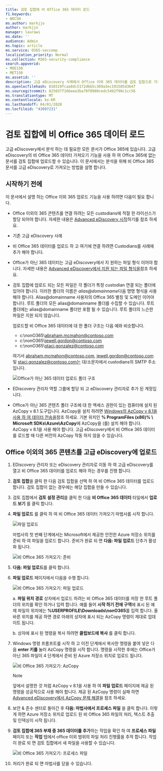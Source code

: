 ```yaml
---
title: 검토 집합에 비 Office 365 데이터 로드
f1.keywords:
- NOCSH
ms.author: markjjo
author: markjjo
manager: laurawi
ms.date: ''
audience: Admin
ms.topic: article
ms.service: O365-seccomp
localization_priority: Normal
ms.collection: M365-security-compliance
search.appverid:
- MOE150
- MET150
ms.assetid: ''
description: 고급 eDiscovery 사례에서 Office 이외 365 데이터를 검토 집합으로 가져옵니다.
ms.openlocfilehash: 816519fcaa8dc5172dbb5c369a3ec191585d3647
ms.sourcegitcommit: 825037f166eea3ba70f8980cedc5492f90c1cc56
ms.translationtype: MT
ms.contentlocale: ko-KR
ms.lasthandoff: 04/01/2020
ms.locfileid: "43097231"
---
```

# <a name="load-non-office-365-data-into-a-review-set"></a>검토 집합에 비 Office 365 데이터 로드

고급 eDiscovery에서 분석 하는 데 필요한 모든 문서가 Office 365에 있습니다. 고급 eDiscovery의 비 Office 365 데이터 가져오기 기능을 사용 하 여 Office 365에 없는 문서를 검토 집합에 업로드할 수 있습니다. 이 문서에서는 분석을 위해 비 Office 365 문서를 고급 eDiscovery로 가져오는 방법을 설명 합니다.

## <a name="before-you-begin"></a>시작하기 전에

이 문서에서 설명 하는 Office 이외 365 업로드 기능을 사용 하려면 다음이 필요 합니다.

- Office 이외의 365 콘텐츠를 연결 하려는 모든 custodians에 적절 한 라이선스가 할당 되어야 합니다. 자세한 내용은 [Advanced eDiscovery 시작](get-started-with-advanced-ediscovery.md#step-1-verify-and-assign-appropriate-licenses)하기를 참조 하세요.

- 기존 고급 eDiscovery 사례

- 비 Office 365 데이터를 업로드 하 고 여기에 연결 하려면 Custodians를 사례에 추가 해야 합니다.

- Office가 아닌 365 데이터는 고급 eDiscovery에서 지 원하는 파일 형식 이어야 합니다. 자세한 내용은 [Advanced eDiscovery에서 지원 되는 파일 형식을](supported-filetypes-ediscovery20.md)참조 하세요.

- 검토 집합에 업로드 되는 모든 파일은 각 폴더가 특정 custodian 연결 되는 폴더에 있어야 합니다. 이러한 폴더의 이름은 *alias@domainname*다음 명명 형식을 사용 해야 합니다. Alias@domainname 사용자의 Office 365 별칭 및 도메인 이어야 합니다. 루트 폴더의 모든 alias@domainname 폴더를 수집할 수 있습니다. 루트 폴더에는 alias@domainname 폴더만 포함 될 수 있습니다. 루트 폴더의 느슨한 파일은 지원 되지 않습니다.

   업로드할 비 Office 365 데이터에 대 한 폴더 구조는 다음 예와 비슷합니다.

   - c:\nonO365\abraham.mcmahon@contoso.com
   - c:\nonO365\jewell.gordon@contoso.com
   - c:\nonO365\staci.gonzalez@contoso.com

   여기서 abraham.mcmahon@contoso.com, jewell.gordon@contoso.com 및 staci.gonzalez@contoso.com는 대/소문자에서 custodians의 SMTP 주소입니다.

   ![Office가 아닌 365 데이터 업로드 폴더 구조](../media/3f2dde84-294e-48ea-b44b-7437bd25284c.png)

- EDiscovery 관리자 역할 그룹에 할당 되 고 eDiscovery 관리자로 추가 된 계정입니다.

- Office가 아닌 365 콘텐츠 폴더 구조에 대 한 액세스 권한이 있는 컴퓨터에 설치 된 AzCopy v 8.1 도구입니다. AzCopy을 설치 하려면 [Windows의 AzCopy v 8.1을 사용 하 여 데이터 전송을](https://docs.microsoft.com/previous-versions/azure/storage/storage-use-azcopy)참조 하세요. 기본 위치인 **% ProgramFiles (x86)% \ Microsoft SDKs\Azure\AzCopy**에 AzCopy을 (를) 설치 해야 합니다. AzCopy v 8.1을 사용 해야 합니다. 고급 eDiscovery에서 비 Office 365 데이터를 로드할 때 다른 버전의 AzCopy 작동 하지 않을 수 있습니다.


## <a name="upload-non-office-365-content-into-advanced-ediscovery"></a>Office 이외의 365 콘텐츠를 고급 eDiscovery에 업로드

1. EDiscovery 관리자 또는 eDiscovery 관리자로 이동 하 여 고급 eDiscovery를 열고 비 Office 365 데이터를 업로드 해야 하는 경우를 진행 합니다.  

2. **검토 집합**을 클릭 한 다음 검토 집합을 선택 하 여 비 Office 365 데이터를 업로드 합니다.  검토 집합이 없는 경우에는 해당 집합을 만들 수 있습니다. 
 
3. 검토 집합에서 **검토 설정 관리**를 클릭 한 다음 **비 Office 365 데이터** 타일에서 **업로드 보기** 를 클릭 합니다.

4. **파일 업로드** 를 클릭 하 여 비 Office 365 데이터 가져오기 마법사를 시작 합니다.

   ![파일 업로드](../media/574f4059-4146-4058-9df3-ec97cf28d7c7.png)

   마법사의 첫 번째 단계에서는 Microsoft에서 제공한 안전한 Azure 저장소 위치를 준비 하 여 파일을 업로드 합니다.  준비가 완료 되 면 **다음: 파일 업로드** 단추가 활성화 됩니다.

   ![비 Office 365 가져오기: 준비](../media/0670a347-a578-454a-9b3d-e70ef47aec57.png)
 
5. **다음: 파일 업로드**를 클릭 합니다.

6. **파일 업로드** 페이지에서 다음을 수행 합니다.

   ![비 Office 365 가져오기: 파일 업로드](../media/3ea53b5d-7f9b-4dfc-ba63-90a38c14d41a.png)

   a. **파일 위치 경로** 상자에서 업로드 하려는 비 Office 365 데이터를 저장 한 루트 폴더의 위치를 확인 하거나 입력 합니다. 예를 들어 **시작 하기 전에 구역**에 표시 된 예제 파일의 위치에는 **%USERPROFILE\Downloads\nonO365**를 입력 합니다. 올바른 위치를 제공 하면 경로 아래의 상자에 표시 되는 AzCopy 명령이 제대로 업데이트 됩니다.

   b. 상자에 표시 된 명령을 복사 하려면 **클립보드에 복사** 를 클릭 합니다.

7. Windows 명령 프롬프트를 시작 하 고 이전 단계에서 복사한 명령을 붙여 넣은 다음 **enter 키를** 눌러 AzCopy 명령을 시작 합니다.  명령을 시작한 후에는 Office가 아닌 365 파일이 4 단계에서 준비 된 Azure 저장소 위치로 업로드 됩니다.

   ![비 Office 365 가져오기: AzCopy](../media/504e2dbe-f36f-4f36-9b08-04aea85d8250.png)

   > [!NOTE]
   > 앞에서 설명한 것 처럼 AzCopy v 8.1을 사용 하 여 **파일 업로드** 페이지에 제공 된 명령을 성공적으로 사용 해야 합니다. 제공 된 AzCopy 명령이 실패 하면 [Advanced eDiscovery에서 AzCopy 문제 해결](troubleshooting-azcopy.md)을 참조 하세요.

8. 보안 & 준수 센터로 돌아간 후 **다음: 마법사에서 프로세스 파일** 을 클릭 합니다.  이렇게 하면 Azure 저장소 위치로 업로드 된 비 Office 365 파일의 처리, 텍스트 추출 및 인덱싱이 시작 됩니다.  

9. **검토 집합에 365 부재 중 365 데이터를 추가**하는 작업을 확인 하 여 **프로세스 파일** 페이지 또는 **작업** 탭에서 office 이외 범위의 파일 처리 진행률을 추적 합니다.  작업이 완료 되 면 검토 집합에서 새 파일을 사용할 수 있습니다.

   ![비 Office 365 가져오기: 프로세스 파일](../media/218b1545-416a-4a9f-9b25-3b70e8508f67.png)

10. 처리가 완료 되 면 마법사를 닫을 수 있습니다.
